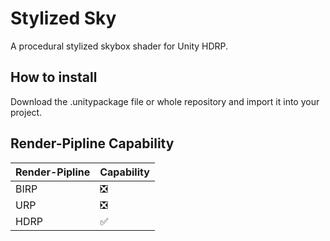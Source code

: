 # Stylized Sky
A procedural stylized skybox shader for Unity HDRP.

## How to install
Download the .unitypackage file or whole repository and import it into your project.

## Render-Pipline Capability
| Render-Pipline   | Capability |
| :----- | :--------------------|
| BIRP  | ❎  |
| URP   | ❎  |
| HDRP  | ✅  |
